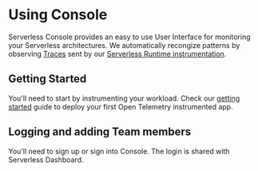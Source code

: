 <!--
title: Using Serveless Console
menuText: Using Serveless Console
description: A guide to using Serverless Console UI
menuOrder: 1
-->

# Using Console
Serverless Console provides an easy to use User Interface for 
monitoring your Serverless architectures. We automatically
recongize patterns by observing [Traces](traces.md) sent by our
[Serverless Runtime instrumentation](concepts/index.md).

## Getting Started
You'll need to start by instrumenting your workload. Check our
[getting started](../index.md) guide to deploy your first 
Open Telemetry instrumented app.

## Logging and adding Team members
You'll need to sign up or sign into Console. The login is
shared with Serverless Dashboard. 

